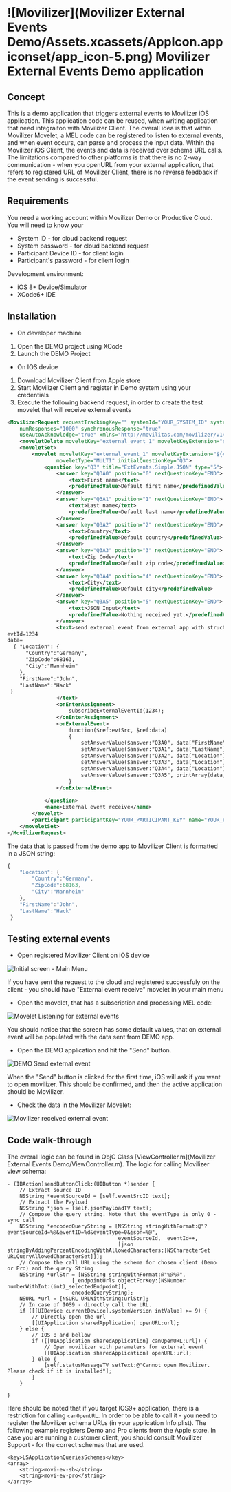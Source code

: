# ![Movilizer](Movilizer External Events Demo/Assets.xcassets/AppIcon.appiconset/app_icon-5.png) Movilizer External Events Demo application

## Concept

This is a demo application that triggers external events to Movilizer iOS application. This application code can be reused, when writing application that need integraiton with Movilizer Client. The overall idea is that within Movilizer Movelet, a MEL code can be registered to listen to external events, and when event occurs, can parse and process the input data. Within the Movilizer iOS Client, the events and data is received over schema URL calls. The limitations compared to other platforms is that there is no 2-way communication - when you openURL from your external application, that refers to registered URL of Movilizer Client, there is no reverse feedback if the event sending is successful.

## Requirements

You need a working account within Movilizer Demo or Productive Cloud. You will need to know your 
- System ID - for cloud backend request
- System password - for cloud backend request
- Participant Device ID - for client login
- Participant's password - for client login

Development environment:
- iOS 8+ Device/Simulator
- XCode6+ IDE

## Installation

-  On developer machine
  1. Open the DEMO project using XCode
  2. Launch the DEMO Project

-  On IOS device
  1. Download Movilizer Client from Apple store
  2. Start Movilizer Client and register in Demo system using your credentials
  3. Execute the following backend request, in order to create the test movelet that will receive external events

```xml
<MovilizerRequest requestTrackingKey="" systemId="YOUR_SYSTEM_ID" systemPassword="YOUR_SYSTEM_PASSWORD" 
	numResponses="1000" synchronousResponse="true" 
	useAutoAcknowledge="true" xmlns="http://movilitas.com/movilizer/v14">
	<moveletDelete moveletKey="external_event_1" moveletKeyExtension="${#Project#participantKey}" />
	<moveletSet>
		<movelet moveletKey="external_event_1" moveletKeyExtension="${#Project#participantKey}" 
				moveletType="MULTI" initialQuestionKey="Q3">
			<question key="Q3" title="ExtEvents.Simple.JSON" type="5">
	            <answer key="Q3A0" position="0" nextQuestionKey="END">
	                <text>First name</text>
	                <predefinedValue>Default first name</predefinedValue>
	            </answer>
	            <answer key="Q3A1" position="1" nextQuestionKey="END">
	                <text>Last name</text>
	                <predefinedValue>Default last name</predefinedValue>
	            </answer>
	            <answer key="Q3A2" position="2" nextQuestionKey="END">
	                <text>Country</text>
	                <predefinedValue>Default country</predefinedValue>
	            </answer>
	            <answer key="Q3A3" position="3" nextQuestionKey="END">
	                <text>Zip Code</text>
	                <predefinedValue>Default zip code</predefinedValue>
	            </answer>
	            <answer key="Q3A4" position="4" nextQuestionKey="END">
	                <text>City</text>
	                <predefinedValue>Default city</predefinedValue>
	            </answer>
	            <answer key="Q3A5" position="5" nextQuestionKey="END">
	                <text>JSON Input</text>
	                <predefinedValue>Nothing received yet.</predefinedValue>
	            </answer>
	            <text>send external event from external app with structure: 
evtId=1234 
data=
  { "Location": { 
      "Country":"Germany",
      "ZipCode":68163, 
      "City":"Mannheim"
    },
    "FirstName":"John",
    "LastName":"Hack"
 } 
	            </text>
	            <onEnterAssignment>
	                subscribeExternalEventId(1234);
	            </onEnterAssignment>
	            <onExternalEvent>
	                function($ref:evtSrc, $ref:data)
	                {
	                	setAnswerValue($answer:"Q3A0", data["FirstName"]);
	                    setAnswerValue($answer:"Q3A1", data["LastName"]);
	                    setAnswerValue($answer:"Q3A2", data["Location"]["Country"]);
	                    setAnswerValue($answer:"Q3A3", data["Location"]["ZipCode"]);
	                    setAnswerValue($answer:"Q3A4", data["Location"]["City"]);
	                    setAnswerValue($answer:"Q3A5", printArray(data, '{', ':', ',', '}'));
	                }
	            </onExternalEvent>
	            
	        </question>
			<name>External event receive</name>
		</movelet>
		<participant participantKey="YOUR_PARTICIPANT_KEY" name="YOUR_PARTICIPANT_NAME" deviceAddress="YOUR_PARTICIPANTS_DEVICE_ADDRESS"></participant>
	</moveletSet>
</MovilizerRequest>
``` 

The data that is passed from the demo app to Movilizer Client is formatted in a JSON string:
```js
{ 
	"Location": { 
		"Country":"Germany",
		"ZipCode":68163, 
      	"City":"Mannheim"
    },
    "FirstName":"John",
    "LastName":"Hack"
 }
```

## Testing external events

- Open registered Movilizer Client on iOS device

![Initial screen - Main Menu](screenshots/movilizer-mainMenu.png) 

If you have sent the request to the cloud and registered successfuly on the client - you should have "External event receive" movelet in your main menu

- Open the movelet, that has a subscription and processing MEL code:

![Movelet Listening for external events](screenshots/movilizer-initialMovelet.png) 

You should notice that the screen has some default values, that on external event will be populated with the data sent from DEMO app.

- Open the DEMO application and hit the "Send" button.

![DEMO Send external event](screenshots/demo.png) 

When the "Send" button is clicked for the first time, iOS will ask if you want to open movilizer. This should be confirmed, and then the active application should be Movilizer.

- Check the data in the Movilizer Movelet:

![Movilizer received external event](screenshots/movilizer-receivedEvent.png) 

## Code walk-through

The overall logic can be found in ObjC Class [ViewController.m](Movilizer External Events Demo/ViewController.m).
The logic for calling Movilizer view schema:
```objc
- (IBAction)sendButtonClick:(UIButton *)sender {
	// Extract source ID
    NSString *eventSourceId = [self.eventSrcID text];
    // Extract the Payload
    NSString *json = [self.jsonPayloadTV text];
    // Compose the query string. Note that the eventType is only 0 - sync call
    NSString *encodedQueryString = [NSString stringWithFormat:@"?eventSourceId=%@&eventID=%d&eventType=0&json=%@",
                                    eventSourceId, _eventId++,
                                    [json stringByAddingPercentEncodingWithAllowedCharacters:[NSCharacterSet URLQueryAllowedCharacterSet]]];
    // Compose the call URL using the schema for chosen client (Demo or Pro) and the query String
    NSString *urlStr = [NSString stringWithFormat:@"%@%@",
                     [_endpointUrls objectForKey:[NSNumber numberWithInt:(int)_selectedEndpoint]],
                     encodedQueryString];
    NSURL *url = [NSURL URLWithString:urlStr];
    // In case of IOS9 - directly call the URL.
    if ([[UIDevice currentDevice].systemVersion intValue] >= 9) {
        // Directly open the url
        [[UIApplication sharedApplication] openURL:url];
    } else {
        // IOS 8 and bellow
        if ([[UIApplication sharedApplication] canOpenURL:url]) {
        	// Open movilizer with parameters for external event
            [[UIApplication sharedApplication] openURL:url];
        } else {
            [self.statusMessageTV setText:@"Cannot open Movilizer. Please check if it is installed"];
        }
    }
    
}
```

Here should be noted that if you target IOS9+ application, there is a restriction for calling `canOpenURL`. In order to be able to call it - you need to register the Movilizer schema URLs (in your application Info.plist). The following example registers Demo and Pro clients from the Apple store. In case you are running a customer client, you should consult Movilizer Support - for the correct schemas that are used. 

```plist
<key>LSApplicationQueriesSchemes</key>
<array>
	<string>movi-ev-sb</string>
	<string>movi-ev-pro</string>
</array>
```
